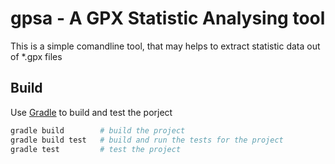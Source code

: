 # gpsa - A GPX Statistic Analysing tool
This is a simple comandline tool, that may helps to extract statistic data out of *.gpx files

## Build
Use [Gradle](https://gradle.org/) to build and test the porject

```sh
gradle build        # build the project
gradle build test   # build and run the tests for the project
gradle test         # test the project
```